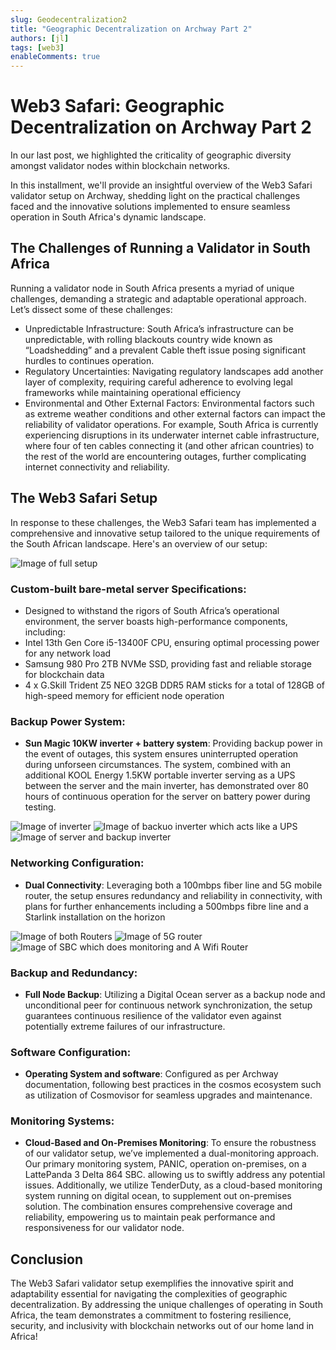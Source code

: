 ```yaml
---
slug: Geodecentralization2
title: "Geographic Decentralization on Archway Part 2"
authors: [jl]
tags: [web3]
enableComments: true
---
```


# Web3 Safari: Geographic Decentralization on Archway Part 2
						
In our last post, we highlighted the criticality of geographic diversity amongst validator nodes within blockchain networks.
						
In this installment, we'll provide an insightful overview of the Web3 Safari validator setup on Archway, shedding light on the practical challenges faced and the innovative solutions implemented to ensure seamless operation in South Africa's dynamic landscape.
						
## The Challenges of Running a Validator in South Africa
						
Running a validator node in South Africa presents a myriad of unique challenges, demanding a strategic and adaptable operational approach. Let’s dissect some of these challenges:
				
-  Unpredictable Infrastructure: South Africa’s infrastructure can be unpredictable, with rolling blackouts country wide known as “Loadshedding” and a prevalent Cable theft issue posing significant hurdles to continues operation.			
-  Regulatory Uncertainties: Navigating regulatory landscapes add another layer of complexity, requiring careful adherence to evolving legal frameworks while maintaining operational efficiency
-  Environmental and Other External Factors: Environmental factors such as extreme weather conditions and other external factors can impact the reliability of validator operations. For example, South Africa is currently experiencing disruptions in its underwater internet cable infrastructure, where four of ten cables connecting it (and other african countries) to the rest of the world are encountering outages, further complicating internet connectivity and reliability.						


## The Web3 Safari Setup
 								
In response to these challenges, the Web3 Safari team has implemented a comprehensive and innovative setup tailored to the unique requirements of the South African landscape. Here's an overview of our setup:
 							
![Image of full setup](./SETUP.jpg)

### Custom-built bare-metal server Specifications:
                                
 - Designed to withstand the rigors of South Africa’s operational environment, the server boasts high-performance components, including:
 - Intel 13th Gen Core i5-13400F CPU, ensuring optimal processing power for any network load 
 - Samsung 980 Pro 2TB NVMe SSD, providing fast and reliable storage for blockchain data
 - 4 x G.Skill Trident Z5 NEO 32GB DDR5 RAM sticks for a total of 128GB of high-speed memory for efficient node operation

 
 								
### Backup Power System:
 - **Sun Magic 10KW inverter + battery system**: Providing backup power in the event of outages, this system ensures uninterrupted operation during unforseen circumstances. The system, combined with an additional KOOL Energy 1.5KW portable inverter serving as a UPS between the server and the main inverter, has demonstrated over 80 hours of continuous operation for the server on battery power during testing.
 								
  ![Image of inverter](./INVERTER.jpg)
  ![Image of backuo inverter which acts like a UPS](./UPS.jpg)
  ![Image of server and backup inverter](./SERVER+POWER.jpg)

### Networking Configuration:
 - **Dual Connectivity**: Leveraging both a 100mbps fiber line and 5G mobile router, the setup ensures redundancy and reliability in connectivity, with plans for further enhancements including a 500mbps fibre line and a Starlink installation on the horizon

![Image of both Routers](./CONNECTIVITY.jpg)
![Image of 5G router](./5G.jpg)
![Image of SBC which does monitoring and A Wifi Router](./ROUTER.jpg)

### Backup and Redundancy:
 - **Full Node Backup**: Utilizing a Digital Ocean server as a backup node and unconditional peer for continuous network synchronization, the setup guarantees continuous resilience of the validator even against potentially extreme failures of our infrastructure.
 															
### Software Configuration:
 - **Operating System and software**: Configured as per Archway documentation, following best practices in the cosmos ecosystem such as utilization of Cosmovisor for seamless upgrades and maintenance.
						
### Monitoring Systems:
 - **Cloud-Based and On-Premises Monitoring**: To ensure the robustness of our validator setup, we’ve implemented a dual-monitoring approach. Our primary monitoring system, PANIC, operation on-premises, on a LattePanda 3 Delta 864 SBC. allowing us to swiftly address any potential issues. Additionally, we utilize TenderDuty, as a cloud-based monitoring system running on digital ocean, to supplement out on-premises solution. The combination ensures comprehensive coverage and reliability, empowering us to maintain peak performance and responsiveness for our validator node.
						
## Conclusion
						
The Web3 Safari validator setup exemplifies the innovative spirit and adaptability essential for navigating the complexities of geographic decentralization. By addressing the unique challenges of operating in South Africa, the team demonstrates a commitment to fostering resilience, security, and inclusivity with blockchain networks out of our home land in Africa! 
